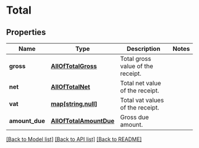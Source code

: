 # Total

## Properties
Name | Type | Description | Notes
------------ | ------------- | ------------- | -------------
**gross** | [**AllOfTotalGross**](AllOfTotalGross.md) | Total gross value of the receipt. | 
**net** | [**AllOfTotalNet**](AllOfTotalNet.md) | Total net value of the receipt. | 
**vat** | [**map[string,null]**](.md) | Total vat values of the receipt. | 
**amount_due** | [**AllOfTotalAmountDue**](AllOfTotalAmountDue.md) | Gross due amount. | 

[[Back to Model list]](../../README.md#documentation-for-models) [[Back to API list]](../../README.md#documentation-for-api-endpoints) [[Back to README]](../../README.md)

